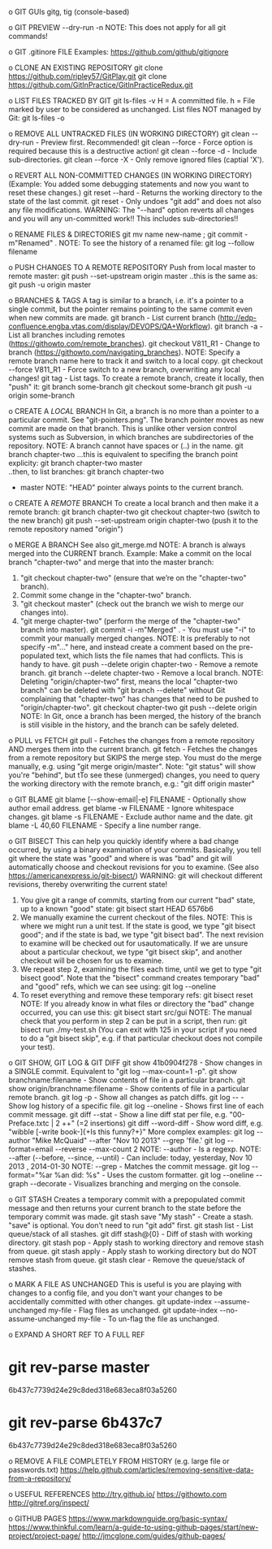o GIT GUIs
gitg, tig (console-based)

o GIT PREVIEW 
--dry-run
-n
NOTE: This does not apply for all git commands!

o GIT .gitinore FILE
Examples: https://github.com/github/gitignore

o CLONE AN EXISTING REPOSITORY
git clone https://github.com/ripley57/GitPlay.git
git clone https://github.com/GitInPractice/GitInPracticeRedux.git

o LIST FILES TRACKED BY GIT
git ls-files -v
H = A committed file.
h = File marked by user to be considered as unchanged.
List files NOT managed by Git:
git ls-files -o

o REMOVE ALL UNTRACKED FILES (IN WORKING DIRECTORY)
git clean --dry-run	-	Preview first. Recommended!
git clean --force	-	Force option is required because this is a destructive action!
git clean --force -d 	-	Include sub-directories.
git clean --force -X	-	Only remove ignored files (captial 'X').

o REVERT ALL NON-COMMITTED CHANGES (IN WORKING DIRECTORY)
(Example: You added some debugging statements and now you want to reset these changes.)
git reset --hard		-	Returns the working directory to the state of the last commit.
git reset			-	Only undoes "git add" and does not also any file modifications.
WARNING: The "--hard" option reverts all changes and you will any un-committed work!!
         This includes sub-directories!!

o RENAME FILES & DIRECTORIES
git mv name new-name ; git commit -m"Renamed" .
NOTE: To see the history of a renamed file:
git log --follow filename

o PUSH CHANGES TO A REMOTE REPOSITORY
Push from local master to remote master:
	git push --set-upstream origin master
..this is the same as:
	git push -u origin master

o BRANCHES & TAGS
A tag is similar to a branch, i.e. it's a pointer to a single commit, but the 
pointer remains pointing to the same commit even when new commits are made.
git branch			-	List current branch (http://edp-confluence.engba.vtas.com/display/DEVOPS/QA+Workflow).
git branch -a			-	List all branches including remotes (https://githowto.com/remote_branches).
git checkout V811_R1		-	Change to branch (https://githowto.com/navigating_branches).
                                        NOTE: Specify a remote branch name here to track it and switch to a local copy.
git checkout --force V811_R1 	-	Force switch to a new branch, overwriting any local changes!
git tag				-	List tags.
To create a remote branch, create it locally, then "push" it:
git branch some-branch
git checkout some-branch
git push -u origin some-branch

o CREATE A *LOCAL* BRANCH
In Git, a branch is no more than a pointer to a particular commit. See "git-pointers.png". 
The branch pointer moves as new commit are made on that branch. This is unlike other version 
control systems such as Subversion, in which branches are subdirectories of the repository.
NOTE: A branch cannot have spaces or (..) in the name.
git branch chapter-two
...this is equivalent to specifing the branch point explicity:
git branch chapter-two master	
..then, to list branches:
git branch
  chapter-two
* master
NOTE: "HEAD" pointer always points to the current branch.

o CREATE A *REMOTE* BRANCH
	To create a local branch and then make it a remote branch:
git branch chapter-two
git checkout chapter-two			(switch to the new branch)
git push --set-upstream origin chapter-two	(push it to the remote repository named "origin")

o MERGE A BRANCH
See also git_merge.md
NOTE: A branch is always merged into the CURRENT branch.
Example: Make a commit on the local branch "chapter-two" and merge that into the master branch:
1. "git checkout chapter-two"			(ensure that we’re on the "chapter-two" branch).
2. Commit some change in the "chapter-two" branch.
3. "git checkout master" 			(check out the branch we wish to merge our changes into).
4. "git merge chapter-two" 			(perform the merge of the "chapter-two" branch into master).
git commit -i -m"Merged" . 		-	You must use "-i" to commit your manually merged changes.
						NOTE: It is preferably to not specify -m"..." here, and instead
						create a comment based on the pre-populated text, which lists 
						the file names that had conflicts. This is handy to have.
git push --delete origin chapter-two	-	Remove a remote branch.
git branch --delete chapter-two		-	Remove a local branch.
NOTE: Deleting "origin/chapter-two" first, means the local "chapter-two branch" can be deleted 
      with "git branch --delete" without Git complaining that "chapter-two" has changes that need to 
      be pushed to "origin/chapter-two".
git checkout chapter-two
git push --delete origin 
NOTE: In Git, once a branch has been merged, the history of the branch is still visible in the history, 
      and the branch can be safely deleted.

o PULL vs FETCH
git pull	-	Fetches the changes from a remote repository AND merges them into the current branch.
git fetch 	- 	Fetches the changes from a remote repository but SKIPS the merge step.
			You must do the merge manually, e.g. using "git merge origin/master".
			Note: "git status" will show you're "behind", but tTo see these (unmerged) changes, you
			need to query the working directory with the remote branch, e.g.: "git diff origin master"

o GIT BLAME
git blame [--show-email|-e] FILENAME	-	Optionally show author email address.
get blame -w FILENAME			-	Ignore whitespace changes.
git blame -s FILENAME			-	Exclude author name and the date.
git blame -L 40,60 FILENAME		-	Specify a line number range.

o GIT BISECT
This can help you quickly identify where a bad change occurred, by using a binary examination of 
your commits. Basically, you tell git where the state was "good" and where is was "bad" and git 
will automatically choose and checkout revisions for you to examine.
(See also https://americanexpress.io/git-bisect/)
WARNING: git will checkout different revisions, thereby overwriting the current state!
1. You give git a range of commits, starting from our current "bad" state, up to a known "good" state:
git bisect start HEAD 6576b6
2. We manually examine the current checkout of the files. NOTE: This is where we might run a unit test.
If the state is good, we type "git bisect good"; and if the state is bad, we type "git bisect bad". 
The next revision to examine will be checked out for usautomatically. If we are unsure about a particular 
checkout, we type "git bisect skip", and another checkout will be chosen for us to examine. 
3. We repeat step 2, examining the files each time, until we get to type "git bisect good".
Note that the "bisect" command creates temporary "bad" and "good" refs, which we can see using:
git log --oneline
4. To reset everything and remove these temporary refs:
git bisect reset
NOTE: If you already know in what files or directory the "bad" change occurred, you can use this:
git bisect start src/gui
NOTE: The manual check that you perform in step 2 can be put in a script, then run:
git bisect run ./my-test.sh
(You can exit with 125 in your script if you need to do a "git bisect skip", e.g. if that particular
checkout does not compile your test).

o GIT SHOW, GIT LOG & GIT DIFF 
git show 41b0904f278			-	Show changes in a SINGLE commit. Equivalent to "git log --max-count=1 -p".
git show branchname:filename		-	Show contents of file in a particular branch.
git show origin/branchname:filename	-	Show contents of file in a particular remote branch.
git log -p				-	Show all changes as patch diffs.
git log -- <filepath>			-	Show log history of a specific file.
git log --oneline			-	Shows first line of each commit message.
git diff --stat				-	Show a line diff stat per file, e.g. "00-Preface.txtc | 2 ++" (=2 insertions)
git diff --word-diff 			-	Show word diff, e.g. "wibble [-write book-]{+Is this funny?+}"
More complex examples:
git log --author "Mike McQuaid" --after "Nov 10 2013" --grep 'file\.'
git log --format=email --reverse --max-count 2
NOTE: --author 					-	Is a regexp.
NOTE: --after (--before, --since, --until) 	-	Can include: today, yesterday, Nov 10 2013 , 2014-01-30
NOTE: --grep 					-	Matches the commit message.
git log --format="%ar %an did: %s"	-	Uses the custom formatter.
git log --oneline --graph --decorate	-	Visualizes branching and merging on the console.

o  GIT STASH
Creates a temporary commit with a prepopulated commit message and then returns 
your current branch to the state before the temporary commit was made.
git stash save "My stash"	-	Create a stash. "save" is optional. You don't need to run "git add" first.
git stash list			-	List queue/stack of all stashes.
git diff stash@{0}		-	Diff of stash with working directory.
git stash pop			-	Apply stash to working directory and remove stash from queue.
git stash apply			-	Apply stash to working directory but do NOT remove stash from queue.
git stash clear			-	Remove the queue/stack of stashes.

o MARK A FILE AS UNCHANGED
This is useful is you are playing with changes to a config file, and you 
don't want your changes to be accidentally committed with other changes.
git update-index --assume-unchanged my-file		-	Flag files as unchanged.
git update-index --no-assume-unchanged my-file		-	To un-flag the file as unchanged.

o EXPAND A SHORT REF TO A FULL REF
# git rev-parse master
6b437c7739d24e29c8ded318e683eca8f03a5260
# git rev-parse 6b437c7
6b437c7739d24e29c8ded318e683eca8f03a5260

o REMOVE A FILE COMPLETELY FROM HISTORY (e.g. large file or passwords.txt)
https://help.github.com/articles/removing-sensitive-data-from-a-repository/

o USEFUL REFERENCES
http://try.github.io/
https://githowto.com
http://gitref.org/inspect/

o GITHUB PAGES
https://www.markdownguide.org/basic-syntax/
https://www.thinkful.com/learn/a-guide-to-using-github-pages/start/new-project/project-page/
http://jmcglone.com/guides/github-pages/

